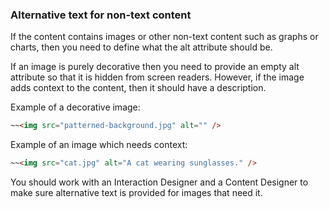 ### Alternative text for non-text content

If the content contains images or other non-text content such as graphs or charts, then you need to define what the alt attribute should be.

If an image is purely decorative then you need to provide an empty alt attribute so that it is hidden from screen readers. However, if the image adds context to the content, then it should have a description.

Example of a decorative image:
```html
~~<img src="patterned-background.jpg" alt="" />
```
Example of an image which needs context:
```html
~~<img src="cat.jpg" alt="A cat wearing sunglasses." />
```

You should work with an Interaction Designer and a Content Designer to make sure alternative text is provided for images that need it.
